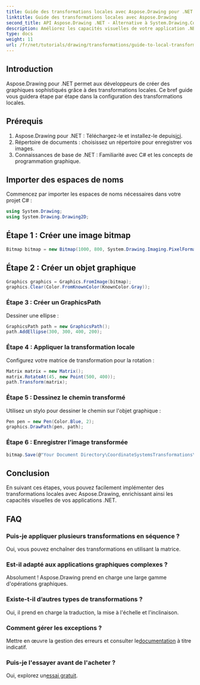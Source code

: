 ```yaml
---
title: Guide des transformations locales avec Aspose.Drawing pour .NET
linktitle: Guide des transformations locales avec Aspose.Drawing
second_title: API Aspose.Drawing .NET - Alternative à System.Drawing.Common
description: Améliorez les capacités visuelles de votre application .NET grâce aux transformations locales à l'aide d'Aspose.Drawing. Ce didacticiel complet vous guide tout au long du processus de création de superbes graphiques en appliquant des matrices de transformation.
type: docs
weight: 11
url: /fr/net/tutorials/drawing/transformations/guide-to-local-transformation/
---
```

## Introduction

Aspose.Drawing pour .NET permet aux développeurs de créer des graphiques sophistiqués grâce à des transformations locales. Ce bref guide vous guidera étape par étape dans la configuration des transformations locales.

## Prérequis

1.  Aspose.Drawing pour .NET : Téléchargez-le et installez-le depuis[ici](https://releases.aspose.com/drawing/net/).
2. Répertoire de documents : choisissez un répertoire pour enregistrer vos images.
3. Connaissances de base de .NET : Familiarité avec C# et les concepts de programmation graphique.

## Importer des espaces de noms

Commencez par importer les espaces de noms nécessaires dans votre projet C# :

```csharp
using System.Drawing;
using System.Drawing.Drawing2D;
```

## Étape 1 : Créer une image bitmap

```csharp
Bitmap bitmap = new Bitmap(1000, 800, System.Drawing.Imaging.PixelFormat.Format32bppPArgb);
```

## Étape 2 : Créer un objet graphique

```csharp
Graphics graphics = Graphics.FromImage(bitmap);
graphics.Clear(Color.FromKnownColor(KnownColor.Gray));
```

### Étape 3 : Créer un GraphicsPath

Dessiner une ellipse :

```csharp
GraphicsPath path = new GraphicsPath();
path.AddEllipse(300, 300, 400, 200);
```

### Étape 4 : Appliquer la transformation locale

Configurez votre matrice de transformation pour la rotation :

```csharp
Matrix matrix = new Matrix();
matrix.RotateAt(45, new Point(500, 400));
path.Transform(matrix);
```

### Étape 5 : Dessinez le chemin transformé

Utilisez un stylo pour dessiner le chemin sur l'objet graphique :

```csharp
Pen pen = new Pen(Color.Blue, 2);
graphics.DrawPath(pen, path);
```

### Étape 6 : Enregistrer l’image transformée

```csharp
bitmap.Save(@"Your Document Directory\CoordinateSystemsTransformations\LocalTransformation_out.png");
```

## Conclusion

En suivant ces étapes, vous pouvez facilement implémenter des transformations locales avec Aspose.Drawing, enrichissant ainsi les capacités visuelles de vos applications .NET.

## FAQ

### Puis-je appliquer plusieurs transformations en séquence ?  
Oui, vous pouvez enchaîner des transformations en utilisant la matrice.

### Est-il adapté aux applications graphiques complexes ?  
Absolument ! Aspose.Drawing prend en charge une large gamme d'opérations graphiques.

### Existe-t-il d’autres types de transformations ?  
Oui, il prend en charge la traduction, la mise à l'échelle et l'inclinaison.

### Comment gérer les exceptions ?  
 Mettre en œuvre la gestion des erreurs et consulter le[documentation](https://reference.aspose.com/drawing/net/) à titre indicatif.

### Puis-je l'essayer avant de l'acheter ?  
 Oui, explorez un[essai gratuit](https://releases.aspose.com/).